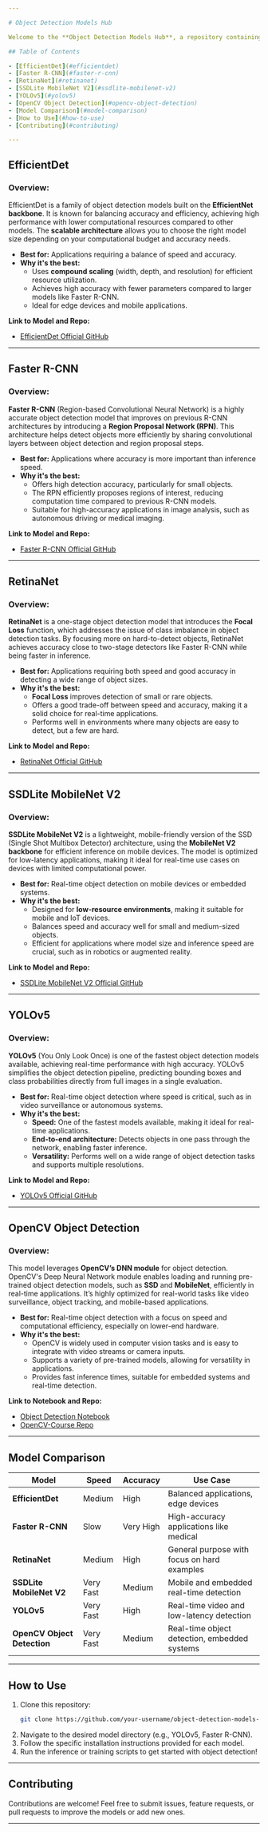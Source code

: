 ```yaml
---

# Object Detection Models Hub

Welcome to the **Object Detection Models Hub**, a repository containing a wide range of pre-trained object detection models including **EfficientDet**, **Faster R-CNN**, **RetinaNet**, **SSDLite MobileNet V2**, **YOLOv5**, and more. Each model has its own advantages and trade-offs, making them suitable for different use cases such as real-time inference, high accuracy, or low computational cost. Below, you'll find detailed information about each model, including links to the official repositories, explanations of why they're considered among the best, and how to use them.

## Table of Contents

- [EfficientDet](#efficientdet)
- [Faster R-CNN](#faster-r-cnn)
- [RetinaNet](#retinanet)
- [SSDLite MobileNet V2](#ssdlite-mobilenet-v2)
- [YOLOv5](#yolov5)
- [OpenCV Object Detection](#opencv-object-detection)
- [Model Comparison](#model-comparison)
- [How to Use](#how-to-use)
- [Contributing](#contributing)

---
```


## EfficientDet

### Overview:
EfficientDet is a family of object detection models built on the **EfficientNet backbone**. It is known for balancing accuracy and efficiency, achieving high performance with lower computational resources compared to other models. The **scalable architecture** allows you to choose the right model size depending on your computational budget and accuracy needs.

- **Best for:** Applications requiring a balance of speed and accuracy.
- **Why it's the best:**
  - Uses **compound scaling** (width, depth, and resolution) for efficient resource utilization.
  - Achieves high accuracy with fewer parameters compared to larger models like Faster R-CNN.
  - Ideal for edge devices and mobile applications.
  
**Link to Model and Repo:**
- [EfficientDet Official GitHub](https://github.com/Nayan-Bebale/object-detection-models-hub/blob/main/EfficientDet_Model.ipynb)

---

## Faster R-CNN

### Overview:
**Faster R-CNN** (Region-based Convolutional Neural Network) is a highly accurate object detection model that improves on previous R-CNN architectures by introducing a **Region Proposal Network (RPN)**. This architecture helps detect objects more efficiently by sharing convolutional layers between object detection and region proposal steps.

- **Best for:** Applications where accuracy is more important than inference speed.
- **Why it's the best:**
  - Offers high detection accuracy, particularly for small objects.
  - The RPN efficiently proposes regions of interest, reducing computation time compared to previous R-CNN models.
  - Suitable for high-accuracy applications in image analysis, such as autonomous driving or medical imaging.
  
**Link to Model and Repo:**
- [Faster R-CNN Official GitHub](https://github.com/Nayan-Bebale/object-detection-models-hub/blob/main/R_CNN_by_Detectron2.ipynb)

---

## RetinaNet

### Overview:
**RetinaNet** is a one-stage object detection model that introduces the **Focal Loss** function, which addresses the issue of class imbalance in object detection tasks. By focusing more on hard-to-detect objects, RetinaNet achieves accuracy close to two-stage detectors like Faster R-CNN while being faster in inference.

- **Best for:** Applications requiring both speed and good accuracy in detecting a wide range of object sizes.
- **Why it's the best:**
  - **Focal Loss** improves detection of small or rare objects.
  - Offers a good trade-off between speed and accuracy, making it a solid choice for real-time applications.
  - Performs well in environments where many objects are easy to detect, but a few are hard.
  
**Link to Model and Repo:**
- [RetinaNet Official GitHub](https://github.com/Nayan-Bebale/object-detection-models-hub/blob/main/retinanet.ipynb)

---

## SSDLite MobileNet V2

### Overview:
**SSDLite MobileNet V2** is a lightweight, mobile-friendly version of the SSD (Single Shot Multibox Detector) architecture, using the **MobileNet V2 backbone** for efficient inference on mobile devices. The model is optimized for low-latency applications, making it ideal for real-time use cases on devices with limited computational power.

- **Best for:** Real-time object detection on mobile devices or embedded systems.
- **Why it's the best:**
  - Designed for **low-resource environments**, making it suitable for mobile and IoT devices.
  - Balances speed and accuracy well for small and medium-sized objects.
  - Efficient for applications where model size and inference speed are crucial, such as in robotics or augmented reality.

**Link to Model and Repo:**
- [SSDLite MobileNet V2 Official GitHub](https://github.com/Nayan-Bebale/object-detection-models-hub/blob/main/SSD_Mobilenet.ipynb)

---

## YOLOv5

### Overview:
**YOLOv5** (You Only Look Once) is one of the fastest object detection models available, achieving real-time performance with high accuracy. YOLOv5 simplifies the object detection pipeline, predicting bounding boxes and class probabilities directly from full images in a single evaluation.

- **Best for:** Real-time object detection where speed is critical, such as in video surveillance or autonomous systems.
- **Why it's the best:**
  - **Speed:** One of the fastest models available, making it ideal for real-time applications.
  - **End-to-end architecture:** Detects objects in one pass through the network, enabling faster inference.
  - **Versatility:** Performs well on a wide range of object detection tasks and supports multiple resolutions.

**Link to Model and Repo:**
- [YOLOv5 Official GitHub](https://github.com/Nayan-Bebale/object-detection-models-hub/blob/main/YoloV5.ipynb)

---


## OpenCV Object Detection

### Overview:
This model leverages **OpenCV’s DNN module** for object detection. OpenCV's Deep Neural Network module enables loading and running pre-trained object detection models, such as **SSD** and **MobileNet**, efficiently in real-time applications. It’s highly optimized for real-world tasks like video surveillance, object tracking, and mobile-based applications.

- **Best for:** Real-time object detection with a focus on speed and computational efficiency, especially on lower-end hardware.
- **Why it's the best:**
  - OpenCV is widely used in computer vision tasks and is easy to integrate with video streams or camera inputs.
  - Supports a variety of pre-trained models, allowing for versatility in applications.
  - Provides fast inference times, suitable for embedded systems and real-time detection.

**Link to Notebook and Repo:**
- [Object Detection Notebook](https://github.com/Nayan-Bebale/OpenCv-Course/blob/main/Object%20Detection/Object%20Detection.ipynb)
- [OpenCV-Course Repo](https://github.com/Nayan-Bebale/OpenCv-Course/tree/main/Object%20Detection)


---
## Model Comparison

| Model                | Speed        | Accuracy    | Use Case                                    |
|----------------------|--------------|-------------|---------------------------------------------|
| **EfficientDet**      | Medium       | High        | Balanced applications, edge devices         |
| **Faster R-CNN**      | Slow         | Very High   | High-accuracy applications like medical     |
| **RetinaNet**         | Medium       | High        | General purpose with focus on hard examples |
| **SSDLite MobileNet V2** | Very Fast | Medium      | Mobile and embedded real-time detection     |
| **YOLOv5**            | Very Fast    | High        | Real-time video and low-latency detection   |
| **OpenCV Object Detection** | Very Fast | Medium  | Real-time object detection, embedded systems |  
---

## How to Use

1. Clone this repository:
   ```bash
   git clone https://github.com/your-username/object-detection-models-hub.git
   ```
2. Navigate to the desired model directory (e.g., YOLOv5, Faster R-CNN).
3. Follow the specific installation instructions provided for each model.
4. Run the inference or training scripts to get started with object detection!

---

## Contributing

Contributions are welcome! Feel free to submit issues, feature requests, or pull requests to improve the models or add new ones.

---
